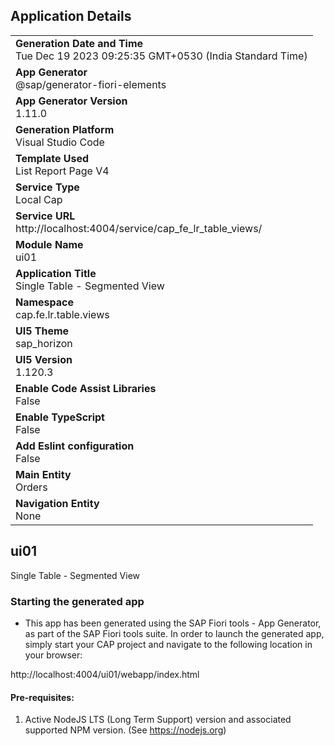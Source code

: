 ## Application Details
|               |
| ------------- |
|**Generation Date and Time**<br>Tue Dec 19 2023 09:25:35 GMT+0530 (India Standard Time)|
|**App Generator**<br>@sap/generator-fiori-elements|
|**App Generator Version**<br>1.11.0|
|**Generation Platform**<br>Visual Studio Code|
|**Template Used**<br>List Report Page V4|
|**Service Type**<br>Local Cap|
|**Service URL**<br>http://localhost:4004/service/cap_fe_lr_table_views/
|**Module Name**<br>ui01|
|**Application Title**<br>Single Table - Segmented View|
|**Namespace**<br>cap.fe.lr.table.views|
|**UI5 Theme**<br>sap_horizon|
|**UI5 Version**<br>1.120.3|
|**Enable Code Assist Libraries**<br>False|
|**Enable TypeScript**<br>False|
|**Add Eslint configuration**<br>False|
|**Main Entity**<br>Orders|
|**Navigation Entity**<br>None|

## ui01

Single Table - Segmented View

### Starting the generated app

-   This app has been generated using the SAP Fiori tools - App Generator, as part of the SAP Fiori tools suite.  In order to launch the generated app, simply start your CAP project and navigate to the following location in your browser:

http://localhost:4004/ui01/webapp/index.html

#### Pre-requisites:

1. Active NodeJS LTS (Long Term Support) version and associated supported NPM version.  (See https://nodejs.org)


